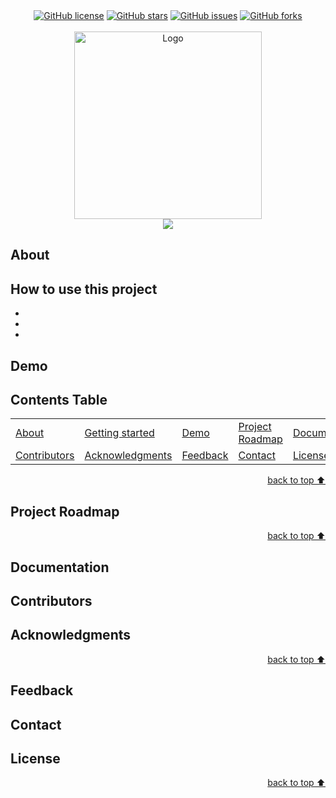 <!-- Intro-->

<!--
* Thanks for reviewing my Project-README-Template! 
* 
* Read the comments for an easy step by step guide. Enjoy!
-->

<!-- Shields Section--> <!-- Optional -->

<!-- 
* Insert project shields and badges through this link https://shields.io/
* 
*
-->

<div align="center">
    <a href="https://github.com/kareem221215/patika-projects-week2/blob/main/LICENSE.txt"><img alt="GitHub license" src="https://img.shields.io/github/license/kareem221215/patika-projects-week2?color=ff69b4&style=for-the-badge"></a>
    <a href="https://github.com/kareem221215/patika-projects-week2/stargazers"><img alt="GitHub stars" src="https://img.shields.io/github/stars/kareem221215/patika-projects-week2?color=yellow&label=Project%20Stars&style=for-the-badge"></a>
    <a href=https://github.com/kareem221215/patika-projects-week2/issues><img alt="GitHub issues" src="https://img.shields.io/github/issues/kareem221215/patika-projects-week2?color=brightgreen&label=issues&style=for-the-badge"></a>
    <a href=https://github.com/kareem221215/patika-projects-week2/network><img alt="GitHub forks" src="https://img.shields.io/github/forks/kareem221215/patika-projects-week2?color=9cf&label=forks&style=for-the-badge"></a>
</div>
<br>


<!-- Logo Section  --> <!-- Required -->

<!--
* Insert your github profile URL in the <a> "href" attribute bellow (line-25)
* 
* Insert an image URL in the <img> "src" attribute bellow. (line-26)
-->
<div align="center">
    <a href="kareem221215" target="_blank"><img src="https://user-images.githubusercontent.com/59213365/198116794-365cd9b5-e705-4111-a249-85ed713b9c87.jpg" 
        alt="Logo" height="300" width="auto">
    </a>
</div>


</div>


<!-- Project title 
* use a dynamic typing-SvG here https://readme-typing-svg.demolab.com/demo/
*
*  Instead you can type your project name after a # header
-->

<div align="center">
<img src="https://readme-typing-svg.demolab.com?font=Fira+Code&size=22&duration=4000&pause=3000&background=FFFFFF00&center=true&vCenter=true&multiline=true&width=435&lines=Patika-Bootcamp-Projects!">
</div>


## About<!-- Required -->
<!-- 
* information about the project 
* 
* keep it short and sweet
-->


## How to use this project<!-- Required -->
<!-- 
* Here you may add information about how 
* 
* and why to use this project.
-->
-
-
-


## Demo<!-- Required -->
<!-- 
* You can add a demo here GH supports images/ GIFs/videos 
* 
* It's recommended to use GIFs as they are more dynamic
-->


## Contents Table<!-- Optional -->
<!-- 
* This section is optional, yet having a contents table 
* helps keeping your README readable and more professional.
* 
* If you are not familiar with HTML, no worries we all been there :D 
* Review learning resources to create anchor links. 
-->


<dev align="center">
<table align="center">
        <tr>
            <td><a href="#about">About</a></td>        
            <td><a href="#how-to-use-this-project">Getting started</td>
            <td><a href="#demo">Demo</a></td>
            <td><a href="#project-roadmap--">Project Roadmap</a></td>
            <td><a href="#documentation">Documentation</a></td>
        </tr>
        <tr>
            <td><a href="#contributors">Contributors</a></td>
            <td><a href="#acknowledgments">Acknowledgments</a></td>
            <td><a href="#feedback">Feedback</a></td>
            <td><a href="#contact">Contact</a></td>
            <td><a href="#license">License</a></td>
        </tr>
</table>
</dev>


<!-- - Use this html element to create a back to top button. -->
<p align="right"><a href="#how-to-use-this-project">back to top ⬆️</a></p>


## Project Roadmap <!-- Optional --> <!-- add learning_Rs-->
<!-- 
* Add this section in case the project has different phases
* 
* Under production or will be updated.
-->

<p align="right"><a href="#how-to-use-this-project">back to top ⬆️</a></p>



## Documentation<!-- Optional -->
<!-- 
* You may add any documentation or Wikis here
* 
* 
-->


## Contributors<!-- Required -->
<!-- 
* Without contribution we wouldn't have open source. 
* 
* Generate github contributors Image here https://contrib.rocks/preview?repo=angular%2Fangular-ja
-->


## Acknowledgments<!-- Optional -->
<!-- 
* Credit where it's do 
* 
* Feel free to share your inspiration sources, Stackoverflow questions, github repos, tools etc.
-->


<!-- - Use this html element to create a back to top button. -->
<p align="right"><a href="#how-to-use-this-project">back to top ⬆️</a></p>


## Feedback<!-- Required -->
<!-- 
* You can add contacts information like your email and social media account 
* 
* Also it's common to add some PR guidance.
-->

## Contact<!-- Required -->
<!-- 
* add your email and contact info here
* 
* 
-->


## License<!-- Optional -->
<!-- 
* Here you can add project license for copyrights and distribution 
* 
* check this website for an easy reference https://choosealicense.com/)
-->


<!-- - Use this html element to create a back to top button. -->
<p align="right"><a href="#how-to-use-this-project">back to top ⬆️</a></p>
